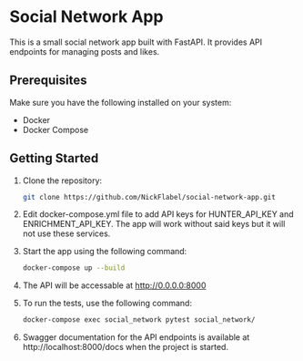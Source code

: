 # Social Network App

This is a small social network app built with FastAPI. It provides API endpoints for managing posts and likes. 

## Prerequisites

Make sure you have the following installed on your system:

- Docker
- Docker Compose

## Getting Started

1. Clone the repository:

   ```bash
   git clone https://github.com/NickFlabel/social-network-app.git

2. Edit docker-compose.yml file to add API keys for HUNTER_API_KEY and ENRICHMENT_API_KEY. The app will work without said keys but it will not use these services.

3. Start the app using the following command:
    ```bash
    docker-compose up --build

4. The API will be accessable at http://0.0.0.0:8000

5. To run the tests, use the following command:
    ```bash
    docker-compose exec social_network pytest social_network/

6. Swagger documentation for the API endpoints is available at http://localhost:8000/docs when the project is started.
